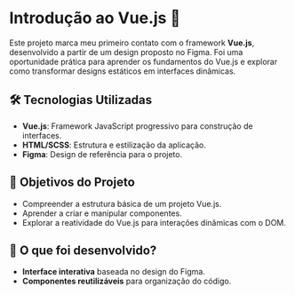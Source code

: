 # Introdução ao Vue.js 🚀  

Este projeto marca meu primeiro contato com o framework **Vue.js**, desenvolvido a partir de um design proposto no Figma. Foi uma oportunidade prática para aprender os fundamentos do Vue.js e explorar como transformar designs estáticos em interfaces dinâmicas.  

## 🛠️ Tecnologias Utilizadas  
- **Vue.js**: Framework JavaScript progressivo para construção de interfaces.  
- **HTML/SCSS**: Estrutura e estilização da aplicação.  
- **Figma**: Design de referência para o projeto.  

## 🌟 Objetivos do Projeto  
- Compreender a estrutura básica de um projeto Vue.js.  
- Aprender a criar e manipular componentes.  
- Explorar a reatividade do Vue.js para interações dinâmicas com o DOM.  

## 📝 O que foi desenvolvido?  
- **Interface interativa** baseada no design do Figma.  
- **Componentes reutilizáveis** para organização do código.